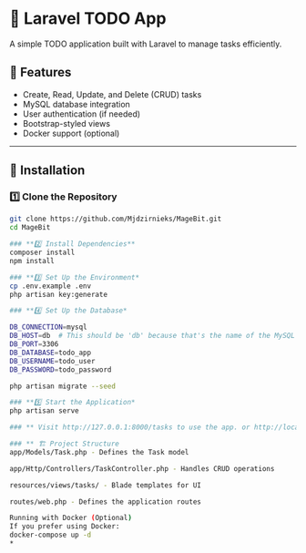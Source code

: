 # 📝 Laravel TODO App

A simple TODO application built with Laravel to manage tasks efficiently.

## 🚀 Features
- Create, Read, Update, and Delete (CRUD) tasks
- MySQL database integration
- User authentication (if needed)
- Bootstrap-styled views
- Docker support (optional)

---

## 🔧 Installation

### **1️⃣ Clone the Repository**
```bash
git clone https://github.com/Mjdzirnieks/MageBit.git
cd MageBit

### **2️⃣ Install Dependencies**
composer install
npm install

### **3️⃣ Set Up the Environment*
cp .env.example .env
php artisan key:generate

### **4️⃣ Set Up the Database*

DB_CONNECTION=mysql
DB_HOST=db  # This should be 'db' because that's the name of the MySQL service in Docker
DB_PORT=3306
DB_DATABASE=todo_app
DB_USERNAME=todo_user
DB_PASSWORD=todo_password

php artisan migrate --seed

### **5️⃣ Start the Application*
php artisan serve

### ** Visit http://127.0.0.1:8000/tasks to use the app. or http://localhost:8000/ *

### ** 🏗 Project Structure
app/Models/Task.php - Defines the Task model

app/Http/Controllers/TaskController.php - Handles CRUD operations

resources/views/tasks/ - Blade templates for UI

routes/web.php - Defines the application routes

Running with Docker (Optional)
If you prefer using Docker:
docker-compose up -d
*
